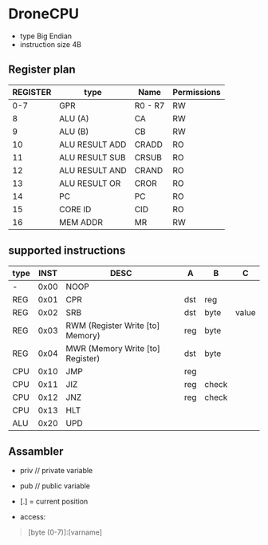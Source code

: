 # DroneCPU

- type Big Endian
- instruction size 4B

## Register plan

REGISTER | type | Name | Permissions
---|---|---|---
0-7 | GPR | R0 - R7 | RW
8 | ALU (A) | CA | RW
9 | ALU (B) | CB | RW
10 | ALU RESULT ADD | CRADD | RO
11 | ALU RESULT SUB | CRSUB | RO
12 | ALU RESULT AND | CRAND | RO
13 | ALU RESULT OR | CROR | RO
14 | PC | PC | RO
15 | CORE ID | CID | RO
16 | MEM ADDR | MR | RW

## supported instructions

type | INST | DESC | A | B | C
---|---|---|---|---|---
 \- | 0x00 | NOOP |
REG | 0x01 | CPR | dst | reg
REG | 0x02 | SRB | dst | byte | value
REG | 0x03 | RWM (Register Write \[to\] Memory)| reg | byte
REG | 0x04 | MWR  (Memory Write \[to\] Register)| dst | byte
CPU | 0x10 | JMP | reg
CPU | 0x11 | JIZ | reg | check
CPU | 0x12 | JNZ | reg | check
CPU | 0x13 | HLT
ALU | 0x20 | UPD

## Assambler

- priv // private variable
- pub   // public variable

- \[.\] = current position

- access:
> \[byte (0-7)\]:\[varname\]
